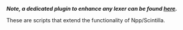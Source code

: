 ***Note, a dedicated plugin to enhance any lexer can be found [here](https://github.com/Ekopalypse/EnhanceAnyLexer/releases).***

These are scripts that extend the functionality of Npp/Scintilla.

